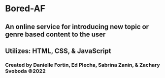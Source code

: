 # Bored-AF

##  An online service for introducing new topic or genre based content to the user

## Utilizes: HTML, CSS, & JavaScript

### Created by Danielle Fortin, Ed Plecha, Sabrina Zanin, & Zachary Svoboda ©2022